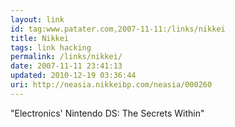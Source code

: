 ```yaml
---
layout: link
id: tag:www.patater.com,2007-11-11:/links/nikkei
title: Nikkei
tags: link hacking
permalink: /links/nikkei/
date: 2007-11-11 23:41:13
updated: 2010-12-19 03:36:44
uri: http://neasia.nikkeibp.com/neasia/000260
---
```

"Electronics' Nintendo DS: The Secrets Within"
